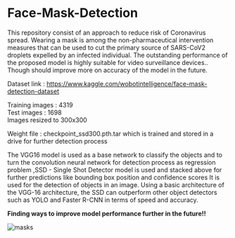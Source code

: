 # Face-Mask-Detection
This repository consist of an approach to reduce risk of Coronavirus spread. Wearing a mask is among the non-pharmaceutical intervention measures that can be used to cut the primary source of SARS-CoV2 droplets expelled by an infected individual. The outstanding performance of the proposed model is highly suitable for video surveillance devices.. Though should improve more on accuracy of the model in the future.

Dataset link : https://www.kaggle.com/wobotintelligence/face-mask-detection-dataset

Training images : 4319                  
Test images     : 1698                       
Images resized to 300x300                                  

Weight file : checkpoint_ssd300.pth.tar which is trained and stored in a drive for further detection process

The VGG16 model is used as a base network to classify the objects and to turn the convolution neural network for detection process as regression problem ,SSD - Single Shot Detector model is used and stacked above for further predictions like bounding box position and confidence scores
It is used for the detection of objects in an image. Using a basic architecture of the VGG-16 architecture, the SSD can outperform other object detectors such as YOLO and Faster R-CNN in terms of speed and accuracy.

**Finding ways to improve model performance further in the future!!**

![masks](https://user-images.githubusercontent.com/40123845/144996603-be4a02ea-1af3-4e93-b272-ef159db9b180.jpg)
